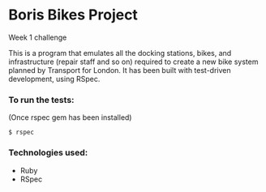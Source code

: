# Boris Bikes Project

Week 1 challenge

This is a program that emulates all the docking stations, bikes, and infrastructure (repair staff and so on) required to create a new bike system planned by Transport for London.
It has been built with test-driven development, using RSpec.

### To run the tests:
(Once rspec gem has been installed)
```
$ rspec
```

### Technologies used:
- Ruby
- RSpec
